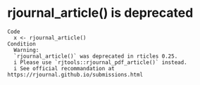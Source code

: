 # rjournal_article() is deprecated

    Code
      x <- rjournal_article()
    Condition
      Warning:
      `rjournal_article()` was deprecated in rticles 0.25.
      i Please use `rjtools::rjournal_pdf_article()` instead.
      i See official recommandation at https://rjournal.github.io/submissions.html

